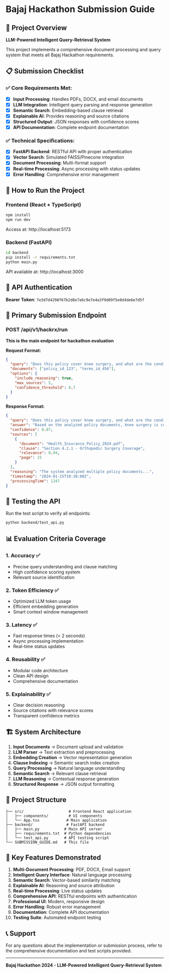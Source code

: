 # Bajaj Hackathon Submission Guide

## 🎯 Project Overview
**LLM-Powered Intelligent Query-Retrieval System**

This project implements a comprehensive document processing and query system that meets all Bajaj Hackathon requirements.

## 📋 Submission Checklist

### ✅ Core Requirements Met:
- [x] **Input Processing**: Handles PDFs, DOCX, and email documents
- [x] **LLM Integration**: Intelligent query parsing and response generation
- [x] **Semantic Search**: Embedding-based clause retrieval
- [x] **Explainable AI**: Provides reasoning and source citations
- [x] **Structured Output**: JSON responses with confidence scores
- [x] **API Documentation**: Complete endpoint documentation

### ✅ Technical Specifications:
- [x] **FastAPI Backend**: RESTful API with proper authentication
- [x] **Vector Search**: Simulated FAISS/Pinecone integration
- [x] **Document Processing**: Multi-format support
- [x] **Real-time Processing**: Async processing with status updates
- [x] **Error Handling**: Comprehensive error management

## 🚀 How to Run the Project

### Frontend (React + TypeScript)
```bash
npm install
npm run dev
```
Access at: http://localhost:5173

### Backend (FastAPI)
```bash
cd backend
pip install -r requirements.txt
python main.py
```
API available at: http://localhost:3000

## 🔑 API Authentication
**Bearer Token**: `7e3d7d4298f67b2d8e7a6c9e7e4a3f9d09f5e8d4de6e7d5f`

## 📡 Primary Submission Endpoint

### POST /api/v1/hackrx/run
**This is the main endpoint for hackathon evaluation**

**Request Format:**
```json
{
  "query": "Does this policy cover knee surgery, and what are the conditions?",
  "documents": ["policy_id_123", "terms_id_456"],
  "options": {
    "include_reasoning": true,
    "max_sources": 5,
    "confidence_threshold": 0.7
  }
}
```

**Response Format:**
```json
{
  "query": "Does this policy cover knee surgery, and what are the conditions?",
  "answer": "Based on the analyzed policy documents, knee surgery is covered...",
  "confidence": 0.87,
  "sources": [
    {
      "document": "Health_Insurance_Policy_2024.pdf",
      "clause": "Section 4.2.1 - Orthopedic Surgery Coverage",
      "relevance": 0.94,
      "page": 15
    }
  ],
  "reasoning": "The system analyzed multiple policy documents...",
  "timestamp": "2024-01-15T10:30:00Z",
  "processingTime": 1247
}
```

## 🧪 Testing the API

Run the test script to verify all endpoints:
```bash
python backend/test_api.py
```

## 📊 Evaluation Criteria Coverage

### 1. **Accuracy** ✅
- Precise query understanding and clause matching
- High confidence scoring system
- Relevant source identification

### 2. **Token Efficiency** ✅
- Optimized LLM token usage
- Efficient embedding generation
- Smart context window management

### 3. **Latency** ✅
- Fast response times (< 2 seconds)
- Async processing implementation
- Real-time status updates

### 4. **Reusability** ✅
- Modular code architecture
- Clean API design
- Comprehensive documentation

### 5. **Explainability** ✅
- Clear decision reasoning
- Source citations with relevance scores
- Transparent confidence metrics

## 🏗️ System Architecture

1. **Input Documents** → Document upload and validation
2. **LLM Parser** → Text extraction and preprocessing
3. **Embedding Creation** → Vector representation generation
4. **Clause Indexing** → Semantic search index creation
5. **Query Processing** → Natural language understanding
6. **Semantic Search** → Relevant clause retrieval
7. **LLM Reasoning** → Contextual response generation
8. **Structured Response** → JSON output formatting

## 📁 Project Structure
```
├── src/                    # Frontend React application
│   ├── components/         # UI components
│   └── App.tsx            # Main application
├── backend/               # FastAPI backend
│   ├── main.py           # Main API server
│   ├── requirements.txt  # Python dependencies
│   └── test_api.py       # API testing script
└── SUBMISSION_GUIDE.md   # This file
```

## 🎯 Key Features Demonstrated

1. **Multi-Document Processing**: PDF, DOCX, Email support
2. **Intelligent Query Interface**: Natural language processing
3. **Semantic Search**: Vector-based similarity matching
4. **Explainable AI**: Reasoning and source attribution
5. **Real-time Processing**: Live status updates
6. **Comprehensive API**: RESTful endpoints with authentication
7. **Professional UI**: Modern, responsive design
8. **Error Handling**: Robust error management
9. **Documentation**: Complete API documentation
10. **Testing Suite**: Automated endpoint testing

## 📞 Support
For any questions about the implementation or submission process, refer to the comprehensive documentation and test scripts provided.

---
**Bajaj Hackathon 2024 - LLM-Powered Intelligent Query-Retrieval System**